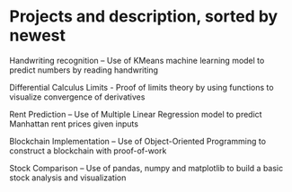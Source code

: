 # Projects and description, sorted by newest

Handwriting recognition – Use of KMeans machine learning model to predict numbers by reading handwriting

Differential Calculus Limits - Proof of limits theory by using functions to visualize convergence of derivatives 

Rent Prediction – Use of Multiple Linear Regression model to predict Manhattan rent prices given inputs

Blockchain Implementation – Use of Object-Oriented Programming to construct a blockchain with proof-of-work

Stock Comparison – Use of pandas, numpy and matplotlib to build a basic stock analysis and visualization
